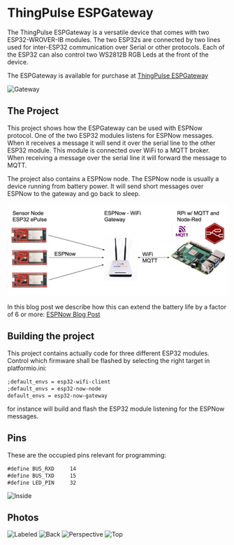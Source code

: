 # ThingPulse ESPGateway

The ThingPulse ESPGateway is a versatile device that comes with two ESP32-WROVER-IB modules.
The two ESP32s are connected by two lines used for inter-ESP32 communication over Serial
or other protocols. Each of the ESP32 can also control two WS2812B RGB Leds at the front 
of the device. 

The ESPGateway is available for purchase at [ThingPulse ESPGateway](https://thingpulse.com/product/espgateway/)

![Gateway](https://thingpulse.com/wp-content/uploads/2022/09/GatewayWithAntenna.jpg)

## The Project

This project shows how the ESPGateway can be used with ESPNow protocol.
One of the two ESP32 modules listens for ESPNow messages. When it receives
a message it will send it over the serial line to the other ESP32 module.
This module is connected over WiFi to a MQTT broker. When receiving
a message over the serial line it will forward the message to MQTT.

The project also contains a ESPNow node. The ESPNow node is usually a device 
running from battery power. It will send short messages over ESPNow to the gateway and go back to sleep.

![Architecture](/resources/Architecture.png)

In this blog post we describe how this can extend the battery life by a factor of 6 or more:
[ESPNow Blog Post](https://thingpulse.com/esp32-ultra-long-battery-life-with-espnow/)

## Building the project

This project contains actually code for three different ESP32 modules. Control which firmware
shall be flashed by selecting the right target in platformio.ini:

```
;default_envs = esp32-wifi-client
;default_envs = esp32-now-node
default_envs = esp32-now-gateway
````
for instance will build and flash the ESP32 module listening for the ESPNow messages.

## Pins

These are the occupied pins relevant for programming:

```
#define BUS_RXD     14
#define BUS_TXD     15
#define LED_PIN     32
```

![Inside](https://thingpulse.com/wp-content/uploads/2021/04/ESPNowGateway1.jpeg)

## Photos

![Labeled](https://thingpulse.com/wp-content/uploads/2021/05/GatewayBackWithLabels.jpg)
![Back](https://thingpulse.com/wp-content/uploads/2021/05/GatewayBackPerspective.jpg)
![Perspective](https://thingpulse.com/wp-content/uploads/2022/09/GatewayWithAntenna.jpg)
![Top](https://thingpulse.com/wp-content/uploads/2021/05/GatewayTop.jpg)

